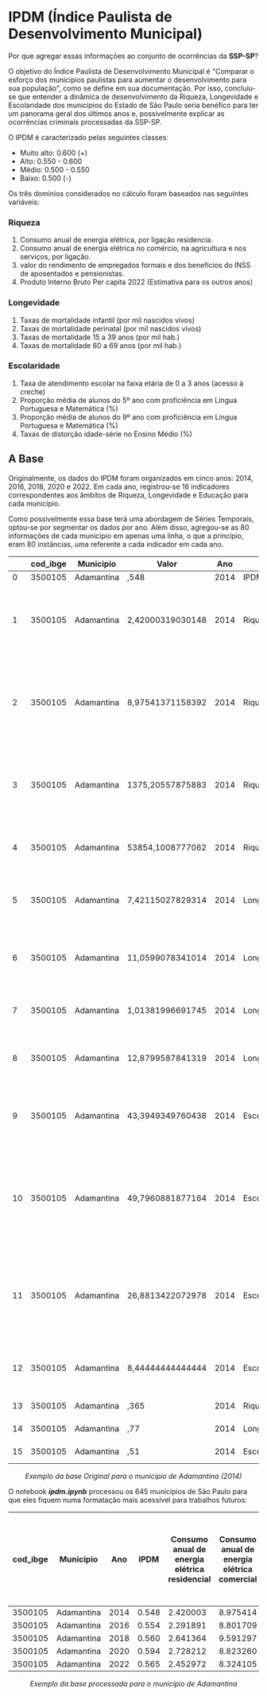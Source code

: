 # IPDM (Índice Paulista de Desenvolvimento Municipal)

Por que agregar essas informações ao conjunto de ocorrências da **SSP-SP**?

O objetivo do Índice Paulista de Desenvolvimento Municipal é "Comparar o esforço dos municípios paulistas para aumentar o desenvolvimento para sua população", como se define em sua documentação. Por isso, concluiu-se que entender a dinâmica de desenvolvimento da Riqueza, Longevidade e Escolaridade dos municípios do Estado de São Paulo seria benéfico para ter um panorama geral dos últimos anos e, possivelmente explicar as ocorrências criminais processadas da SSP-SP.

O IPDM é caracterizado pelas seguintes classes:

- Muito alto: 0.600 (+)
- Alto:  0.550 - 0.600
- Médio: 0.500 - 0.550
- Baixo: 0.500 (-) 

Os três domínios considerados no cálculo foram baseados nas seguintes variáveis:

### Riqueza
1. Consumo anual de energia elétrica, por ligação residencia.
2. Consumo anual de energia elétrica no comércio, na agricultura e nos serviços, por ligação. 
3. valor do rendimento de empregados formais e dos benefícios do INSS de aposentados e pensionistas.
4. Produto Interno Bruto Per capita 2022 (Estimativa para os outros anos) 

### Longevidade
1. Taxas de mortalidade infantil (por mil nascidos vivos)
2. Taxas de mortalidade perinatal (por mil nascidos vivos) 
3. Taxas de mortalidade 15 a 39 anos (por mil hab.) 
4. Taxas de mortalidade  60 a 69 anos (por mil hab.) 

### Escolaridade
1. Taxa de atendimento escolar na faixa etária de 0 a 3 anos (acesso à creche)
2. Proporção média de alunos do 5º ano com proficiência em Língua Portuguesa e Matemática (%)
3. Proporção média de  alunos do 9º ano com proficiência em Língua Portuguesa e Matemática (%)
3. Taxas de distorção idade-série no Ensino Médio (%)

## A Base
Originalmente, os dados do IPDM foram organizados em cinco anos: 2014, 2016, 2018, 2020 e 2022. Em cada ano, registrou-se 16 indicadores correspondentes aos âmbitos de Riqueza, Longevidade e Educação para cada município.

Como possivelmente essa base terá uma abordagem de Séries Temporais, optou-se por segmentar os dados por ano. Além disso, agregou-se as 80 informações de cada município em apenas uma linha, o que a princípio, eram 80 instâncias, uma referente a cada indicador em cada ano.

|   | cod_ibge | Municipio  | Valor              | Ano  | Tipo         | Indicador1                                                      | Indicador2                                                                                 | Indicador3                                                                                  | Indicador4                                         | Indicador5             |
|---|----------|------------|--------------------|------|--------------|-----------------------------------------------------------------|-------------------------------------------------------------------------------------------|--------------------------------------------------------------------------------------------|---------------------------------------------------|-----------------------|
| 0 | 3500105  | Adamantina | ,548               | 2014 | IPDM         |                                                                 |                                                                                           |                                                                                            |                                                   |                       |
| 1 | 3500105  | Adamantina | 2,42000319030148   | 2014 | Riqueza      | Consumo anual de energia elétrica residencial (MWh) por ligação |                                                                                           |                                                                                            |                                                   |                       |
| 2 | 3500105  | Adamantina | 8,97541371158392   | 2014 | Riqueza      |                                                                 | Consumo anual de energia elétrica comercial, serviços e rural (MWh) por ligação           |                                                                                            |                                                   |                       |
| 3 | 3500105  | Adamantina | 1375,20557875883   | 2014 | Riqueza      |                                                                 |                                                                                           | Rendimento do trabalho formal mais benefícios previdenciários per capita (R$ de 2022)     |                                                   |                       |
| 4 | 3500105  | Adamantina | 53854,1008777062   | 2014 | Riqueza      |                                                                 |                                                                                           |                                                                                            | Produto Interno Bruto per capita (R$ de 2022)    |                       |
| 5 | 3500105  | Adamantina | 7,42115027829314   | 2014 | Longevidade  | Taxas de mortalidade infantil (por mil nascidos vivos)          |                                                                                           |                                                                                            |                                                   |                       |
| 6 | 3500105  | Adamantina | 11,0599078341014   | 2014 | Longevidade  |                                                                 | Taxas de mortalidade perinatal (por mil nascidos vivos)                                   |                                                                                            |                                                   |                       |
| 7 | 3500105  | Adamantina | 1,01381996691745   | 2014 | Longevidade  |                                                                 |                                                                                           | Taxas de mortalidade 15 a 39 anos (por mil hab.)                                          |                                                   |                       |
| 8 | 3500105  | Adamantina | 12,8799587841319   | 2014 | Longevidade  |                                                                 |                                                                                           |                                                                                            | Taxas de mortalidade  60 a 69 anos (por mil hab.) |                       |
| 9 | 3500105  | Adamantina | 43,3949349760438   | 2014 | Escolaridade | Taxas de atendimento escolar de crianças de 0 a 3 anos (%)      |                                                                                           |                                                                                            |                                                   |                       |
| 10| 3500105  | Adamantina | 49,7960881877164   | 2014 | Escolaridade |                                                                 | Proporção média de alunos do 5º ano com proficiência em Língua Portuguesa e Matemática (%)|                                                                                            |                                                   |                       |
| 11| 3500105  | Adamantina | 26,8813422072978   | 2014 | Escolaridade |                                                                 |                                                                                           | Proporção média de  alunos do 9º ano com proficiência em Língua Portuguesa e Matemática (%)|                                                   |                       |
| 12| 3500105  | Adamantina | 8,44444444444444   | 2014 | Escolaridade |                                                                 |                                                                                           |                                                                                            | Taxas de distorção idade-série no Ensino Médio (%)|                       |
| 13| 3500105  | Adamantina | ,365               | 2014 | Riqueza      |                                                                 |                                                                                           |                                                                                            |                                                   | Indicador Riqueza     |
| 14| 3500105  | Adamantina | ,77                | 2014 | Longevidade  |                                                                 |                                                                                           |                                                                                            |                                                   | Indicador Longevidade |
| 15| 3500105  | Adamantina | ,51                | 2014 | Escolaridade |                                                                 |                                                                                           |                                                                                            |                                                   | Indicador Escolaridade|


<div style="text-align: center;">
  <p><em>Exemplo da base Original para o município de Adamantina (2014)</em></p>
</div>

O notebook ***ipdm.ipynb*** processou os 645 municípios de São Paulo para que eles fiquem numa formatação mais acessível para trabalhos futuros:

| cod_ibge | Município  | Ano  | IPDM  | Consumo anual de energia elétrica residencial | Consumo anual de energia elétrica comercial | Rendimento do trabalho formal | Produto Interno Bruto per capita | Indicador Riqueza | Taxas de mortalidade infantil | Taxas de mortalidade perinatal | Taxas de mortalidade 15 a 39 anos | Taxas de mortalidade 60 a 69 anos | Indicador Longevidade | Taxa de atendimento escolar na faixa etária de 0 a 3 anos | Proporção média de alunos do 5º ano com proficiência em Língua Portuguesa e Matemática | Proporção média de alunos do 9º ano com proficiência em Língua Portuguesa e Matemática | Taxas de distorção idade-série no Ensino Médio | Indicador Escolaridade |
|----------|------------|------|-------|------------------------------------------------|------------------------------------------------|-------------------------------|----------------------------------|-------------------|-------------------------------|-------------------------------|----------------------------------|----------------------------------|-------------------|----------------------------------------------------------|------------------------------------------------------------------------------------|------------------------------------------------------------------------------------|------------------------------------------------------------|----------------------|
| 3500105   | Adamantina | 2014 | 0.548 | 2.420003                                       | 8.975414                                       | 1375.205579                   | 53854.100878                     | 0.365             | 7.421150                      | 11.059908                      | 1.013820                         | 12.879959                         | 0.770             | 43.394935                                                 | 49.796088                                                                          | 26.881342                                                                          | 8.444444                                                   | 0.510                |
| 3500105   | Adamantina | 2016 | 0.554 | 2.291891                                       | 8.801709                                       | 1413.171805                   | 61154.621155                     | 0.365             | 12.855831                     | 14.545455                      | 1.062092                         | 12.967201                         | 0.710             | 48.259386                                                 | 69.060852                                                                          | 26.574696                                                                          | 7.142857                                                   | 0.587                |
| 3500105   | Adamantina | 2018 | 0.560 | 2.641364                                       | 9.591297                                       | 1556.704707                   | 53854.100878                     | 0.382             | 10.810811                     | 19.538188                      | 1.044760                         | 12.827663                         | 0.686             | 51.528074                                                 | 72.893672                                                                          | 28.064909                                                                          | 7.511046                                                   | 0.612                |
| 3500105   | Adamantina | 2020 | 0.594 | 2.728212                                       | 8.823260                                       | 1489.333082                   | 52045.297886                     | 0.378             | 3.384095                      | 12.573345                      | 1.065142                         | 12.912355                         | 0.779             | 53.658537                                                 | 72.977918                                                                          | 29.286725                                                                          | 6.623932                                                   | 0.625                |
| 3500105   | Adamantina | 2022 | 0.565 | 2.452972                                       | 8.324105                                       | 1584.058333                   | 41516.103919                     | 0.359             | 8.802817                      | 11.373578                      | 1.177045                         | 14.683544                         | 0.742             | 54.559387                                                 | 60.285000                                                                          | 31.085000                                                                          | 5.690000                                                   | 0.594                |
<div style="text-align: center;">
  <p><em>Exemplo da base processada para o município de Adamantina</em></p>
</div>
